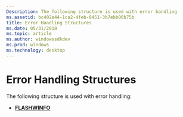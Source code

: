 ```yaml
---
Description: The following structure is used with error handling
ms.assetid: bc402e44-1ca2-4feb-8451-3b7ebb00b75b
title: Error Handling Structures
ms.date: 05/31/2018
ms.topic: article
ms.author: windowssdkdev
ms.prod: windows
ms.technology: desktop
---
```


# Error Handling Structures

The following structure is used with error handling:

-   [**FLASHWINFO**](/windows/win32/Winuser/ns-winuser-flashwinfo?branch=master)

 

 



